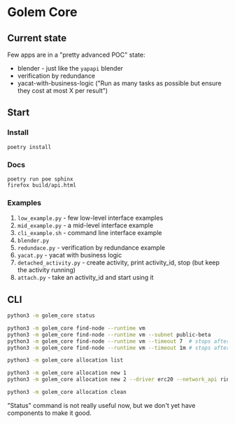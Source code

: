 # Golem Core

## Current state

Few apps are in a "pretty advanced POC" state:

*   blender - just like the `yapapi` blender
*   verification by redundance
*   yacat-with-business-logic ("Run as many tasks as possible but ensure they cost at most X per result")

## Start

### Install

```
poetry install
```

### Docs

```
poetry run poe sphinx
firefox build/api.html
```

### Examples

1. `low_example.py`         - few low-level interface examples
2. `mid_example.py`         - a mid-level interface example
3. `cli_example.sh`         - command line interface example
4. `blender.py`
5. `redundace.py`           - verification by redundance example
6. `yacat.py`               - yacat with business logic
7. `detached_activity.py`   - create activity, print activity\_id, stop (but keep the activity running)
8. `attach.py`              - take an activity\_id and start using it


## CLI

```bash
python3 -m golem_core status

python3 -m golem_core find-node --runtime vm
python3 -m golem_core find-node --runtime vm --subnet public-beta 
python3 -m golem_core find-node --runtime vm --timeout 7  # stops after 7  seconds
python3 -m golem_core find-node --runtime vm --timeout 1m # stops after 60 seconds

python3 -m golem_core allocation list

python3 -m golem_core allocation new 1
python3 -m golem_core allocation new 2 --driver erc20 --network_api rinkeby

python3 -m golem_core allocation clean
```

"Status" command is not really useful now, but we don't yet have components to make it good.
